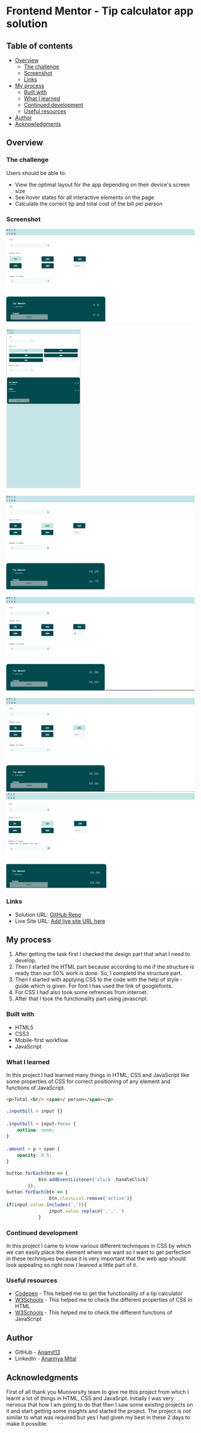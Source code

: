 # Frontend Mentor - Tip calculator app solution

## Table of contents

- [Overview](#overview)
  - [The challenge](#the-challenge)
  - [Screenshot](#screenshot)
  - [Links](#links)
- [My process](#my-process)
  - [Built with](#built-with)
  - [What I learned](#what-i-learned)
  - [Continued development](#continued-development)
  - [Useful resources](#useful-resources)
- [Author](#author)
- [Acknowledgments](#acknowledgments)

## Overview

### The challenge

Users should be able to:

- View the optimal layout for the app depending on their device's screen size
- See hover states for all interactive elements on the page
- Calculate the correct tip and total cost of the bill per person

### Screenshot

![](https://github.com/Anamit13/tip-calculator-app-main/blob/main/ss1.PNG)
<br><br>
![](https://github.com/Anamit13/tip-calculator-app-main/blob/main/ss2.PNG)
<br><br>
![](https://github.com/Anamit13/tip-calculator-app-main/blob/main/ss3.PNG)
<br><br>
![](https://github.com/Anamit13/tip-calculator-app-main/blob/main/ss4.PNG)
<br><br>
![](https://github.com/Anamit13/tip-calculator-app-main/blob/main/ss5.PNG)
![](https://github.com/Anamit13/tip-calculator-app-main/blob/main/Screenshot%20(6).png)

### Links

- Solution URL: [GitHub Repo](https://github.com/Anamit13/tip-calculator-app-main)
- Live Site URL: [Add live site URL here](https://your-live-site-url.com)

## My process
1. After getting the task first I checked the design part that what I need to develop.
2. Then I started the HTML part because according to me if the structure is ready than our 50% work is done. So, I completd the structure part.
3. Then I started with applying CSS to the code with the help of style - guide which is given. For font I has used the link of googlefonts.
4. For CSS I had also took some refrences from internet.
5. After that I took the functionality part using javascript. 

### Built with

- HTML5
- CSS3
- Mobile-first workflow
- JavaScript

### What I learned

In this project I had learned many things in HTML, CSS and JavaScript like some properties of CSS for correct positioning of any element and functions of JavaScript.

```html
<p>Total <br/> <span>/ person</span></p>
```
```css
.inputbill > input {}

.inputbill > input:focus {
    outline: none;
}

.amount > p > span {
    opacity: 0.5;
}
```
```js
button.forEach(btn => {
            btn.addEventListener('click',handleClick)
        });
button.forEach(btn => {
                btn.classList.remove('active')}
if(input.value.includes(',')){
                input.value.replace(',','.')
            }
```

### Continued development

In this project I came to know various different techniques in CSS by which we can easily place the element where we want so I want to get perfection in these techniques because it is very important that the web app should look appealing so right now I leanred a little part of it.


### Useful resources

- [Codepen](https://codepen.io/cphemm/pen/reNwWd) - This helped me to get the functionality of a tip calculator
- [W3Schools](https://www.w3schools.com/cssref/css3_pr_all.asp) - This helped me to check the different properties of CSS in HTML
- [W3Schools](https://www.w3schools.com/js/) - This helped me to check the different functions of JavaScript

## Author
- GitHub - [Anamit13](https://github.com/Anamit13)
- LinkedIn - [Anannya Mital](https://www.linkedin.com/in/anannya-mittal-520a721a0/)

## Acknowledgments

First of all thank you Muniversity team to give me this project from which I learnt a lot of things in HTML, CSS and JavaSript. Initially I was very nervous that how I am going to do that then I saw some existing projects on it and start getting some insights and started the project. The project is not similar to what was required but yes I had given my best in these 2 days to make it possible.
